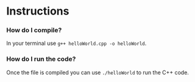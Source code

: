 # Instructions 
### How do I compile?
In your terminal use `g++ helloWorld.cpp -o helloWorld`.
### How do I run the code?
Once the file is compiled you can use `./helloWorld` to run the C++ code.

